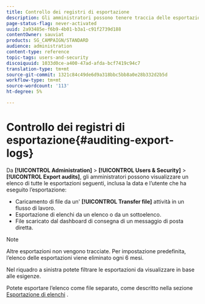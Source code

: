 ```yaml
---
title: Controllo dei registri di esportazione
description: Gli amministratori possono tenere traccia delle esportazioni effettuate da  Adobe Campaign.
page-status-flag: never-activated
uuid: 2a93485e-f6b9-4b01-b3a1-c91f2739d188
contentOwner: sauviat
products: SG_CAMPAIGN/STANDARD
audience: administration
content-type: reference
topic-tags: users-and-security
discoiquuid: 1033d0ce-a400-47ad-afda-bcf7419c94c7
translation-type: tm+mt
source-git-commit: 1321c84c49de6d9a318bbc5bb8a0e28b332d2b5d
workflow-type: tm+mt
source-wordcount: '113'
ht-degree: 5%

---
```



# Controllo dei registri di esportazione{#auditing-export-logs}

Da **[!UICONTROL Administration]** > **[!UICONTROL Users & Security]** > **[!UICONTROL Export audits]**, gli amministratori possono visualizzare un elenco di tutte le esportazioni seguenti, inclusa la data e l’utente che ha eseguito l’esportazione:

* Caricamento di file da un&#39; **[!UICONTROL Transfer file]** attività in un flusso di lavoro.
* Esportazione di elenchi da un elenco o da un sottoelenco.
* File scaricato dal dashboard di consegna di un messaggio di posta diretta.

>[!NOTE]
>
>Altre esportazioni non vengono tracciate. Per impostazione predefinita, l’elenco delle esportazioni viene eliminato ogni 6 mesi.

Nel riquadro a sinistra potete filtrare le esportazioni da visualizzare in base alle esigenze.

Potete esportare l’elenco come file separato, come descritto nella sezione [Esportazione di elenchi](../../automating/using/exporting-lists.md) .
